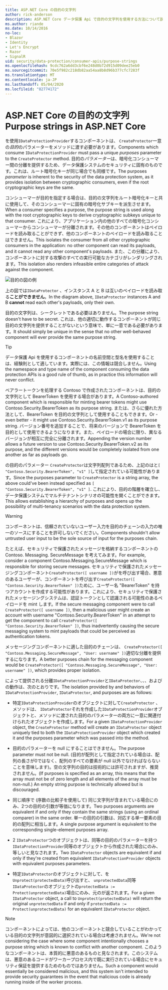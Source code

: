 ```yaml
---
title: ASP.NET Core の目的の文字列
author: rick-anderson
description: ASP.NET Core データ保護 Api で目的の文字列を使用する方法について説明します。
ms.author: riande
ms.date: 10/14/2016
no-loc:
- Blazor
- Identity
- Let's Encrypt
- Razor
- SignalR
uid: security/data-protection/consumer-apis/purpose-strings
ms.openlocfilehash: 9cdc762a6dd3cbf6e248d0b72d915d09dee25eb0
ms.sourcegitcommit: 70e5f982c218db82aa54aa8b8d96b377cfc7283f
ms.translationtype: MT
ms.contentlocale: ja-JP
ms.lasthandoff: 05/04/2020
ms.locfileid: "82774172"
---
```

# <a name="purpose-strings-in-aspnet-core"></a><span data-ttu-id="27be2-103">ASP.NET Core の目的の文字列</span><span class="sxs-lookup"><span data-stu-id="27be2-103">Purpose strings in ASP.NET Core</span></span>

<a name="data-protection-consumer-apis-purposes"></a>

<span data-ttu-id="27be2-104">を使用`IDataProtectionProvider`するコンポーネントは、 `CreateProtector`一意の*目的*のパラメーターをメソッドに渡す必要があります。</span><span class="sxs-lookup"><span data-stu-id="27be2-104">Components which consume `IDataProtectionProvider` must pass a unique *purposes* parameter to the `CreateProtector` method.</span></span> <span data-ttu-id="27be2-105">目的の*パラメーター*は、暗号化コンシューマー間の分離を提供するため、データ保護システムのセキュリティに固有のものです。これは、ルート暗号化キーが同じ場合でも同様です。</span><span class="sxs-lookup"><span data-stu-id="27be2-105">The purposes *parameter* is inherent to the security of the data protection system, as it provides isolation between cryptographic consumers, even if the root cryptographic keys are the same.</span></span>

<span data-ttu-id="27be2-106">コンシューマーが目的を指定する場合は、目的の文字列をルート暗号化キーと共に使用して、そのコンシューマーに固有の暗号化サブキーを派生させます。</span><span class="sxs-lookup"><span data-stu-id="27be2-106">When a consumer specifies a purpose, the purpose string is used along with the root cryptographic keys to derive cryptographic subkeys unique to that consumer.</span></span> <span data-ttu-id="27be2-107">これにより、アプリケーション内の他のすべての暗号化コンシューマーからコンシューマーが分離されます。その他のコンポーネントはペイロードを読み取ることができず、他のコンポーネントのペイロードを読み取ることはできません。</span><span class="sxs-lookup"><span data-stu-id="27be2-107">This isolates the consumer from all other cryptographic consumers in the application: no other component can read its payloads, and it cannot read any other component's payloads.</span></span> <span data-ttu-id="27be2-108">また、この分離により、コンポーネントに対する攻撃のすべての実行可能なカテゴリがレンダリングされます。</span><span class="sxs-lookup"><span data-stu-id="27be2-108">This isolation also renders infeasible entire categories of attack against the component.</span></span>

![目的の図の例](purpose-strings/_static/purposes.png)

<span data-ttu-id="27be2-110">上の図では`IDataProtector` 、インスタンス A と B は互いのペイロードを読み取る**ことができません**。</span><span class="sxs-lookup"><span data-stu-id="27be2-110">In the diagram above, `IDataProtector` instances A and B **cannot** read each other's payloads, only their own.</span></span>

<span data-ttu-id="27be2-111">目的の文字列は、シークレットである必要はありません。</span><span class="sxs-lookup"><span data-stu-id="27be2-111">The purpose string doesn't have to be secret.</span></span> <span data-ttu-id="27be2-112">これは、他の適切に動作するコンポーネントが同じ目的の文字列を提供することがないという意味で、単に一意である必要があります。</span><span class="sxs-lookup"><span data-stu-id="27be2-112">It should simply be unique in the sense that no other well-behaved component will ever provide the same purpose string.</span></span>

>[!TIP]
> <span data-ttu-id="27be2-113">データ保護 Api を使用するコンポーネントの名前空間と型名を使用することは、経験則として適しています。実際には、この情報は競合しません。</span><span class="sxs-lookup"><span data-stu-id="27be2-113">Using the namespace and type name of the component consuming the data protection APIs is a good rule of thumb, as in practice this information will never conflict.</span></span>
>
><span data-ttu-id="27be2-114">ベアラートークンを処理する Contoso で作成されたコンポーネントは、目的の文字列として BearerToken を使用する場合があります。</span><span class="sxs-lookup"><span data-stu-id="27be2-114">A Contoso-authored component which is responsible for minting bearer tokens might use Contoso.Security.BearerToken as its purpose string.</span></span> <span data-ttu-id="27be2-115">または、さらに優れた方法として、BearerToken を目的の文字列として使用することもできます。</span><span class="sxs-lookup"><span data-stu-id="27be2-115">Or - even better - it might use Contoso.Security.BearerToken.v1 as its purpose string.</span></span> <span data-ttu-id="27be2-116">バージョン番号を追加することで、将来のバージョンで BearerToken を目的として使用できるようになります。また、ペイロードの場合に限り、異なるバージョンが相互に完全に分離されます。</span><span class="sxs-lookup"><span data-stu-id="27be2-116">Appending the version number allows a future version to use Contoso.Security.BearerToken.v2 as its purpose, and the different versions would be completely isolated from one another as far as payloads go.</span></span>

<span data-ttu-id="27be2-117">の目的のパラメーター `CreateProtector`は文字列配列であるため、上記のはと`[ "Contoso.Security.BearerToken", "v1" ]`して指定されている可能性があります。</span><span class="sxs-lookup"><span data-stu-id="27be2-117">Since the purposes parameter to `CreateProtector` is a string array, the above could've been instead specified as `[ "Contoso.Security.BearerToken", "v1" ]`.</span></span> <span data-ttu-id="27be2-118">これにより、目的の階層を確立し、データ保護システムでマルチテナントシナリオの可能性を開くことができます。</span><span class="sxs-lookup"><span data-stu-id="27be2-118">This allows establishing a hierarchy of purposes and opens up the possibility of multi-tenancy scenarios with the data protection system.</span></span>

<a name="data-protection-contoso-purpose"></a>

>[!WARNING]
> <span data-ttu-id="27be2-119">コンポーネントは、信頼されていないユーザー入力を目的のチェーンの入力の唯一のソースにすることを許可しないでください。</span><span class="sxs-lookup"><span data-stu-id="27be2-119">Components shouldn't allow untrusted user input to be the sole source of input for the purposes chain.</span></span>
>
><span data-ttu-id="27be2-120">たとえば、セキュリティで保護されたメッセージを格納するコンポーネントの Contoso. Messaging. SecureMessage を考えてみます。</span><span class="sxs-lookup"><span data-stu-id="27be2-120">For example, consider a component Contoso.Messaging.SecureMessage which is responsible for storing secure messages.</span></span> <span data-ttu-id="27be2-121">セキュリティで保護されたメッセージングコンポーネント`CreateProtector([ username ])`がを呼び出す場合、悪意のあるユーザーが、コンポーネントを呼び出す`CreateProtector([ "Contoso.Security.BearerToken" ])`ために、ユーザー名 "BearerToken" を持つアカウントを作成する可能性があります。これにより、セキュリティで保護されたメッセージングシステムは、認証トークンとして認識される可能性のあるペイロードを mint します。</span><span class="sxs-lookup"><span data-stu-id="27be2-121">If the secure messaging component were to call `CreateProtector([ username ])`, then a malicious user might create an account with username "Contoso.Security.BearerToken" in an attempt to get the component to call `CreateProtector([ "Contoso.Security.BearerToken" ])`, thus inadvertently causing the secure messaging system to mint payloads that could be perceived as authentication tokens.</span></span>
>
><span data-ttu-id="27be2-122">メッセージングコンポーネントに適した目的のチェーンは、 `CreateProtector([ "Contoso.Messaging.SecureMessage", "User: username" ])`適切な分離を提供するになります。</span><span class="sxs-lookup"><span data-stu-id="27be2-122">A better purposes chain for the messaging component would be `CreateProtector([ "Contoso.Messaging.SecureMessage", "User: username" ])`, which provides proper isolation.</span></span>

<span data-ttu-id="27be2-123">によって提供される分離`IDataProtectionProvider`と`IDataProtector`、、、およびの動作は、次のとおりです。</span><span class="sxs-lookup"><span data-stu-id="27be2-123">The isolation provided by and behaviors of `IDataProtectionProvider`, `IDataProtector`, and purposes are as follows:</span></span>

* <span data-ttu-id="27be2-124">特定`IDataProtectionProvider`のオブジェクトに対して`CreateProtector` 、メソッドは、 `IDataProtector`それを作成した`IDataProtectionProvider`オブジェクトと、メソッドに渡された目的のパラメーターの両方に一意に関連付けられたオブジェクトを作成します。</span><span class="sxs-lookup"><span data-stu-id="27be2-124">For a given `IDataProtectionProvider` object, the `CreateProtector` method will create an `IDataProtector` object uniquely tied to both the `IDataProtectionProvider` object which created it and the purposes parameter which was passed into the method.</span></span>

* <span data-ttu-id="27be2-125">目的のパラメーターを null にすることはできません。</span><span class="sxs-lookup"><span data-stu-id="27be2-125">The purpose parameter must not be null.</span></span> <span data-ttu-id="27be2-126">(目的が配列として指定されている場合は、配列の長さが0ではなく、配列のすべての要素が null 以外でなければならないことを意味します)。空の文字列の目的は技術的には許可されますが、推奨されません。</span><span class="sxs-lookup"><span data-stu-id="27be2-126">(If purposes is specified as an array, this means that the array must not be of zero length and all elements of the array must be non-null.) An empty string purpose is technically allowed but is discouraged.</span></span>

* <span data-ttu-id="27be2-127">同じ順序で (序数の比較子を使用して) 同じ文字列が含まれている場合にのみ、2つの目的の引数が等価になります。</span><span class="sxs-lookup"><span data-stu-id="27be2-127">Two purposes arguments are equivalent if and only if they contain the same strings (using an ordinal comparer) in the same order.</span></span> <span data-ttu-id="27be2-128">単一の目的の引数は、対応する単一要素の目的の配列に相当します。</span><span class="sxs-lookup"><span data-stu-id="27be2-128">A single purpose argument is equivalent to the corresponding single-element purposes array.</span></span>

* <span data-ttu-id="27be2-129">2 `IDataProtector`つのオブジェクトは、同等の目的のパラメーターを持つ`IDataProtectionProvider`同等のオブジェクトから作成された場合にのみ、等しいと見なされます。</span><span class="sxs-lookup"><span data-stu-id="27be2-129">Two `IDataProtector` objects are equivalent if and only if they're created from equivalent `IDataProtectionProvider` objects with equivalent purposes parameters.</span></span>

* <span data-ttu-id="27be2-130">特定`IDataProtector`のオブジェクトに対して、を`Unprotect(protectedData)`呼び出すと、 `unprotectedData`同等`IDataProtector`のオブジェクトの`protectedData := Protect(unprotectedData)`場合にのみ、元のが返されます。</span><span class="sxs-lookup"><span data-stu-id="27be2-130">For a given `IDataProtector` object, a call to `Unprotect(protectedData)` will return the original `unprotectedData` if and only if `protectedData := Protect(unprotectedData)` for an equivalent `IDataProtector` object.</span></span>

> [!NOTE]
> <span data-ttu-id="27be2-131">コンポーネントによっては、他のコンポーネントと競合していることがわかっている目的の文字列が意図的に選択されている場合は考慮されません。</span><span class="sxs-lookup"><span data-stu-id="27be2-131">We're not considering the case where some component intentionally chooses a purpose string which is known to conflict with another component.</span></span> <span data-ttu-id="27be2-132">このようなコンポーネントは、本質的に悪意のあるものと見なされます。このシステムは、悪意のあるコードがワーカープロセス内で既に実行されている場合にセキュリティ保証を提供するためのものではありません。</span><span class="sxs-lookup"><span data-stu-id="27be2-132">Such a component would essentially be considered malicious, and this system isn't intended to provide security guarantees in the event that malicious code is already running inside of the worker process.</span></span>
